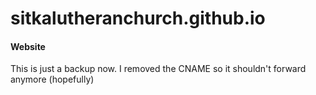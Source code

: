 # sitkalutheranchurch.github.io

#### Website

This is just a backup now. I removed the CNAME so it shouldn't forward anymore (hopefully)
